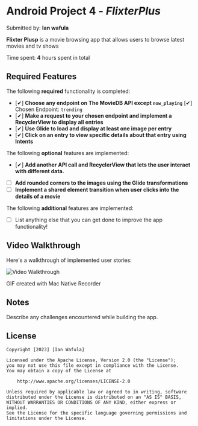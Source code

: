 # Android Project 4 - *FlixterPlus*

Submitted by: **Ian wafula**

**Flixter Plusp** is a movie browsing app that allows users to browse latest movies and tv shows

Time spent: **4** hours spent in total

## Required Features

The following **required** functionality is completed:

- [✔︎] **Choose any endpoint on The MovieDB API except `now_playing`**
  [✔︎] Chosen Endpoint: `trending`
- [✔︎] **Make a request to your chosen endpoint and implement a RecyclerView to display all entries**
- [✔︎] **Use Glide to load and display at least one image per entry**
- [✔︎] **Click on an entry to view specific details about that entry using Intents**

The following **optional** features are implemented:

- [✔︎] **Add another API call and RecyclerView that lets the user interact with different data.** 
- [ ] **Add rounded corners to the images using the Glide transformations**
- [ ] **Implement a shared element transition when user clicks into the details of a movie**

The following **additional** features are implemented:

- [ ] List anything else that you can get done to improve the app functionality!

## Video Walkthrough

Here's a walkthrough of implemented user stories:

<img src='FlixterPlus.gif' title='Video Walkthrough' width='' alt='Video Walkthrough' />

<!-- Replace this with whatever GIF tool you used! -->
GIF created with Mac Native Recorder  
<!-- Recommended tools:
[Kap](https://getkap.co/) for macOS
[ScreenToGif](https://www.screentogif.com/) for Windows
[peek](https://github.com/phw/peek) for Linux. -->

## Notes

Describe any challenges encountered while building the app.

## License

    Copyright [2023] [Ian Wafula]

    Licensed under the Apache License, Version 2.0 (the "License");
    you may not use this file except in compliance with the License.
    You may obtain a copy of the License at

        http://www.apache.org/licenses/LICENSE-2.0

    Unless required by applicable law or agreed to in writing, software
    distributed under the License is distributed on an "AS IS" BASIS,
    WITHOUT WARRANTIES OR CONDITIONS OF ANY KIND, either express or implied.
    See the License for the specific language governing permissions and
    limitations under the License.
